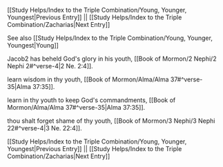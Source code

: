 [[Study Helps/Index to the Triple Combination/Young, Younger, Youngest|Previous Entry]]  ||  [[Study Helps/Index to the Triple Combination/Zacharias|Next Entry]]

 See also [[Study Helps/Index to the Triple Combination/Young, Younger, Youngest|Young]]

 Jacob2 has beheld God's glory in his youth, [[Book of Mormon/2 Nephi/2 Nephi 2#^verse-4|2 Ne. 2:4]].

 learn wisdom in thy youth, [[Book of Mormon/Alma/Alma 37#^verse-35|Alma 37:35]].

 learn in thy youth to keep God's commandments, [[Book of Mormon/Alma/Alma 37#^verse-35|Alma 37:35]].

 thou shalt forget shame of thy youth, [[Book of Mormon/3 Nephi/3 Nephi 22#^verse-4|3 Ne. 22:4]].

[[Study Helps/Index to the Triple Combination/Young, Younger, Youngest|Previous Entry]]  ||  [[Study Helps/Index to the Triple Combination/Zacharias|Next Entry]]
